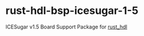 # rust-hdl-bsp-icesugar-1-5
ICESugar v1.5 Board Support Package for [rust_hdl](https://github.com/samitbasu/rust-hdl.git)
